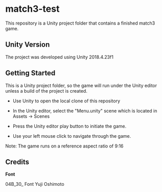 # match3-test

This repository is a Unity project folder that contains a finished match3 game.

## Unity Version

The project was developed using Unity 2018.4.23f1

## Getting Started

This is a Unity project folder, so the game will run under the Unity editor unless a build of the project is created.

- Use Unity to open the local clone of this repository

- In the Unity editor, select the "Menu.unity" scene which is located in Assets -> Scenes

- Press the Unity editor play button to initiate the game.

- Use your left mouse click to navigate through the game.

Note: The game runs on a reference aspect ratio of 9:16

## Credits

**Font**

04B_30_ Font
Yuji Oshimoto

